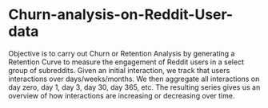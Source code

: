 # Churn-analysis-on-Reddit-User-data

Objective is to carry out Churn or Retention Analysis by generating a Retention Curve to measure the engagement of Reddit users in a select group of subreddits. Given an initial interaction, we track that users interactions over days/weeks/months. We then aggregate all interactions on day zero, day 1, day 3, day 30, day 365, etc. The resulting series gives us an overview of how interactions are increasing or decreasing over time.
